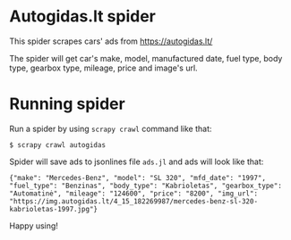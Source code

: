 # Autogidas.lt spider

This spider scrapes cars' ads from https://autogidas.lt/ 

The spider will get car's make, model, manufactured date, fuel type, body type, gearbox type, mileage, price and image's url.

# Running spider

Run a spider by using `scrapy crawl` command like that:
```
$ scrapy crawl autogidas
```
Spider will save ads to jsonlines file `ads.jl` and ads will look like that:
```
{"make": "Mercedes-Benz", "model": "SL 320", "mfd_date": "1997", "fuel_type": "Benzinas", "body_type": "Kabrioletas", "gearbox_type": "Automatinė", "mileage": "124600", "price": "8200", "img_url": "https://img.autogidas.lt/4_15_182269987/mercedes-benz-sl-320-kabrioletas-1997.jpg"}
```
Happy using!
